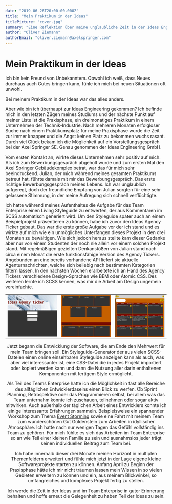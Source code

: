 ```yaml
---
date: "2019-06-26T20:00:00.000Z"
title: "Mein Praktikum in der Ideas"
titlePicture: "cover.jpg"
summary: "Eine Reflektion über meine unglaubliche Zeit in der Ideas Engineering"
author: "Oliver Ziemann"
authorEmail: "oliver.ziemann@axelspringer.com"
---
```

# Mein Praktikum in der Ideas

Ich bin kein Freund von Unbekanntem. Obwohl ich weiß, dass Neues durchaus auch Gutes bringen kann, fühle ich mich bei neuen Situationen oft unwohl. 

Bei meinem Praktikum in der Ideas war das alles anders. 

Aber wie bin ich überhaupt zur Ideas Engineering gekommen?
Ich befinde mich in den letzten Zügen meines Studiums und der nächste Punkt auf meiner Liste ist die Praxisphase, ein dreimonatiges Praktikum in einem Unternehmen der Technik-Industrie. 
Nach mehreren Monaten erfolgloser Suche nach einem Praktikumsplatz für meine Praxisphase wurde die Zeit zur immer knapper und die Angst keinen Platz zu bekommen wuchs rasant. Durch viel Glück bekam ich die Möglichkeit auf ein Vorstellungsgespräch bei der Axel Springer SE. Genau genommen der Ideas Engineering GmbH. 

Vom ersten Kontakt an, wirkte dieses Unternehmen sehr positiv auf mich. 
Als ich zum Bewerbungsgespräch abgeholt wurde und zum ersten Mal den Axel Springer Gebäudekomplex betrat, war das für mich sehr beeindruckend. 
Julian, der mich während meines gesamten Praktikums betreut hat, führte damals mit mir das Bewerbungsgespräch. Das erste richtige Bewerbungsgespräch meines Lebens. Ich war unglaublich aufgeregt, doch der freundliche Empfang von Julian sorgten für eine sehr gelassene Stimmung, in der meine Aufregung sich schnell verflüchtigte. 

Ich hatte während meines Aufenthaltes die Aufgabe für das Team Enterprise einen Living Styleguide zu entwerfen, der aus Kommentaren im SCSS automatisch generiert wird. Um den Styleguide später auch an einem Beispielprojekt präsentieren zu können, habe ich zuvor den Ideas Agency Ticker gebaut. Das war die erste große Aufgabe vor der ich stand und es wirkte auf mich wie ein unmögliches Unterfangen dieses Projekt in den drei Monaten zu bewältigen. 
Wie sich jedoch heraus stellte kam dieser Gedanke aber nur von einem Studenten der noch nie allein vor einem solchen Projekt stand. Mit regelmäßigen gezielten Denkanstößen von Julian stand nach circa einem Monat die erste funktionsfähige Version des Agency Tickers. Angebunden an eine bereits vorhandene API liefert sie aktuelle Agenturnachrichten, welche sich beliebig nach bestimmten Kategorien filtern lassen. In den nächsten Wochen erarbeitete ich an Hand des Agency Tickers verschiedene Design-Sprachen wie BEM oder Atomic CSS. Des weiteren lernte ich SCSS kennen, was mir die Arbeit am Design ungemein vereinfachte.

<center><table><tr><td><img src="https://github.com/oliverZ97/as-ideas-website/blob/master/src/data/blog/posts/2019/06/praktikum-blog/image3.png" width="260" height="130"/></td><td><img src="https://github.com/oliverZ97/as-ideas-website/blob/master/src/data/blog/posts/2019/06/praktikum-blog/image2.png" width="260" height="130"/></td><td><img src="https://github.com/oliverZ97/as-ideas-website/blob/master/src/data/blog/posts/2019/06/praktikum-blog/image1.png" width="260" height="130"/></td></tr></table>

Jetzt begann die Entwicklung der Software, die am Ende den Mehrwert für mein Team bringen soll. Ein Styleguide-Generator der aus vielen SCSS-Dateien einen online einsehbaren Styleguide anzeigen kann als auch, was aber viel interessanter ist, eine CSS-Datei die in jedes Projekt importiert oder kopiert werden kann und dann die Nutzung aller darin enthaltenen Komponenten mit fertigem Style ermöglicht. 

Als Teil des Teams Enterprise hatte ich die Möglichkeit in fast alle Bereiche des alltäglichen Entwicklerdaseins einen Blick zu werfen. Ob Sprint Planning, Retrospektive oder das Programmieren selbst, bei allem was das Team unternahm konnte ich zuschauen, teilnehmen oder sogar aktiv mitwirken. Auch außerhalb der täglichen Arbeit eines Entwicklers konnte ich einige interessante Erfahrungen sammeln. Beispielsweise ein spannender Workshop zum Thema [Event Storming](https://axelspringerideas.de/blog/2019/04/event-storming/) sowie eine Fahrt mit meinem Team zum wunderschönen Gut Güldenstein zum Arbeiten in idyllischer Atmosphäre. Ich hatte nach nur wenigen Tagen das Gefühl vollständig ins Team zu gehören. Für mich fühlte es sich das Arbeiten im Team Enterprise so an wie Teil einer kleinen Familie zu sein und ausnahmslos jeder trägt seinen individuellen Beitrag zum Team bei. 

Ich habe innerhalb dieser drei Monate meinen Horizont in multiplen Themenfeldern erweitert und fühle mich jetzt in der Lage eigene kleine Softwareprojekte starten zu können. Anfang April zu Beginn der Praxisphase hätte ich mir nicht träumen lassen mein Wissen in so vielen Gebieten erweitern zu können und ein, aus meinem Blickwinkel, so umfangreiches und komplexes Projekt fertig zu stellen. 

Ich werde die Zeit in der Ideas und im Team Enterprise in guter Erinnerung behalten und hoffe erneut die Gelegenheit zu haben Teil der Ideas zu sein.
